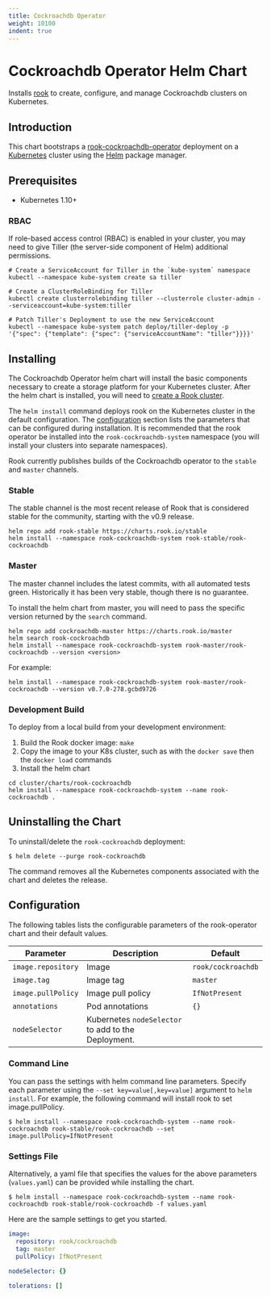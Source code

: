 ```yaml
---
title: Cockroachdb Operator
weight: 10100
indent: true
---
```


# Cockroachdb Operator Helm Chart

Installs [rook](https://github.com/rook/rook) to create, configure, and manage Cockroachdb clusters on Kubernetes.

## Introduction

This chart bootstraps a [rook-cockroachdb-operator](https://github.com/rook/rook) deployment on a [Kubernetes](http://kubernetes.io) cluster using the [Helm](https://helm.sh) package manager.

## Prerequisites

- Kubernetes 1.10+

### RBAC

If role-based access control (RBAC) is enabled in your cluster, you may need to give Tiller (the server-side component of Helm) additional permissions.

```console
# Create a ServiceAccount for Tiller in the `kube-system` namespace
kubectl --namespace kube-system create sa tiller

# Create a ClusterRoleBinding for Tiller
kubectl create clusterrolebinding tiller --clusterrole cluster-admin --serviceaccount=kube-system:tiller

# Patch Tiller's Deployment to use the new ServiceAccount
kubectl --namespace kube-system patch deploy/tiller-deploy -p '{"spec": {"template": {"spec": {"serviceAccountName": "tiller"}}}}'
```

## Installing

The Cockroachdb Operator helm chart will install the basic components necessary to create a storage platform for your Kubernetes cluster.
After the helm chart is installed, you will need to [create a Rook cluster](cockroachdb.md).

The `helm install` command deploys rook on the Kubernetes cluster in the default configuration. The [configuration](#configuration) section lists the parameters that can be configured during installation. It is recommended that the rook operator be installed into the `rook-cockroachdb-system` namespace (you will install your clusters into separate namespaces).

Rook currently publishes builds of the Cockroachdb operator to the `stable` and `master` channels.

### Stable
The stable channel is the most recent release of Rook that is considered stable for the community, starting with the v0.9 release.

```console
helm repo add rook-stable https://charts.rook.io/stable
helm install --namespace rook-cockroachdb-system rook-stable/rook-cockroachdb
```

### Master
The master channel includes the latest commits, with all automated tests green. Historically it has been very stable, though there is no guarantee.

To install the helm chart from master, you will need to pass the specific version returned by the `search` command.
```console
helm repo add cockroachdb-master https://charts.rook.io/master
helm search rook-cockroachdb
helm install --namespace rook-cockroachdb-system rook-master/rook-cockroachdb --version <version>
```

For example:
```
helm install --namespace rook-cockroachdb-system rook-master/rook-cockroachdb --version v0.7.0-278.gcbd9726
```

### Development Build
To deploy from a local build from your development environment:
1. Build the Rook docker image: `make`
1. Copy the image to your K8s cluster, such as with the `docker save` then the `docker load` commands
1. Install the helm chart
```console
cd cluster/charts/rook-cockroachdb
helm install --namespace rook-cockroachdb-system --name rook-cockroachdb .
```

## Uninstalling the Chart

To uninstall/delete the `rook-cockroachdb` deployment:

```console
$ helm delete --purge rook-cockroachdb
```

The command removes all the Kubernetes components associated with the chart and deletes the release.

## Configuration

The following tables lists the configurable parameters of the rook-operator chart and their default values.

| Parameter                    | Description                                                                                             | Default                                                |
| ---------------------------- | ------------------------------------------------------------------------------------------------------- | ------------------------------------------------------ |
| `image.repository`           | Image                                                                                                   | `rook/cockroachdb`                                            |
| `image.tag`                  | Image tag                                                                                               | `master`                                               |
| `image.pullPolicy`           | Image pull policy                                                                                       | `IfNotPresent`                                         |
| `annotations`                | Pod annotations                                                                                         | `{}`                                                   |
| `nodeSelector`               | Kubernetes `nodeSelector` to add to the Deployment.                                                     | <none>                                                 |                                                 | `300s`                                                 |

### Command Line
You can pass the settings with helm command line parameters. Specify each parameter using the
`--set key=value[,key=value]` argument to `helm install`. For example, the following command will install rook to set image.pullPolicy.

```console
$ helm install --namespace rook-cockroachdb-system --name rook-cockroachdb rook-stable/rook-cockroachdb --set image.pullPolicy=IfNotPresent
```

### Settings File
Alternatively, a yaml file that specifies the values for the above parameters (`values.yaml`) can be provided while installing the chart.

```console
$ helm install --namespace rook-cockroachdb-system --name rook-cockroachdb rook-stable/rook-cockroachdb -f values.yaml
```

Here are the sample settings to get you started.

```yaml
image:
  repository: rook/cockroachdb
  tag: master
  pullPolicy: IfNotPresent

nodeSelector: {}

tolerations: []
```
